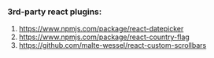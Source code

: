 ### 3rd-party react plugins:

1. https://www.npmjs.com/package/react-datepicker
2. https://www.npmjs.com/package/react-country-flag
3. https://github.com/malte-wessel/react-custom-scrollbars
